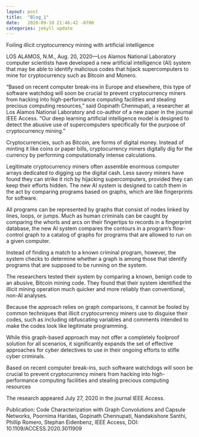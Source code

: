 ```yaml
---
layout: post
title:  "Blog_1"
date:   2020-09-10 21:46:42 -0700
categories: jekyll update
---
```



Foiling illicit cryptocurrency mining with artificial intelligence

LOS ALAMOS, N.M., Aug. 20, 2020—Los Alamos National Laboratory computer scientists have developed a new artificial intelligence (AI) system that may be able to identify malicious codes that hijack supercomputers to mine for cryptocurrency such as Bitcoin and Monero.

“Based on recent computer break-ins in Europe and elsewhere, this type of software watchdog will soon be crucial to prevent cryptocurrency miners from hacking into high-performance computing facilities and stealing precious computing resources,” said Gopinath Chennupati, a researcher at Los Alamos National Laboratory and co-author of a new paper in the journal IEEE Access. “Our deep learning artificial intelligence model is designed to detect the abusive use of supercomputers specifically for the purpose of cryptocurrency mining.”

Cryptocurrencies, such as Bitcoin, are forms of digital money. Instead of minting it like coins or paper bills, cryptocurrency miners digitally dig for the currency by performing computationally intense calculations.

Legitimate cryptocurrency miners often assemble enormous computer arrays dedicated to digging up the digital cash. Less savory miners have found they can strike it rich by hijacking supercomputers, provided they can keep their efforts hidden. The new AI system is designed to catch them in the act by comparing programs based on graphs, which are like fingerprints for software.

All programs can be represented by graphs that consist of nodes linked by lines, loops, or jumps. Much as human criminals can be caught by comparing the whorls and arcs on their fingertips to records in a fingerprint database, the new AI system compares the contours in a program’s flow-control graph to a catalog of graphs for programs that are allowed to run on a given computer.

Instead of finding a match to a known criminal program, however, the system checks to determine whether a graph is among those that identify programs that are supposed to be running on the system.

The researchers tested their system by comparing a known, benign code to an abusive, Bitcoin mining code. They found that their system identified the illicit mining operation much quicker and more reliably than conventional, non-AI analyses.

Because the approach relies on graph comparisons, it cannot be fooled by common techniques that illicit cryptocurrency miners use to disguise their codes, such as including obfuscating variables and comments intended to make the codes look like legitimate programming.

While this graph-based approach may not offer a completely foolproof solution for all scenarios, it significantly expands the set of effective approaches for cyber detectives to use in their ongoing efforts to stifle cyber criminals.

Based on recent computer break-ins, such software watchdogs will soon be crucial to prevent cryptocurrency miners from hacking into high-performance computing facilities and stealing precious computing resources



The research appeared July 27, 2020 in the journal IEEE Access.

Publication: Code Characterization with Graph Convolutions and Capsule Networks, Poornima Haridas, Gopinath Chennupati, Nandakishore Santhi, Phillip Romero, Stephan Eidenbenz, IEEE Access, DOI: 10.1109/ACCESS.2020.3011909
